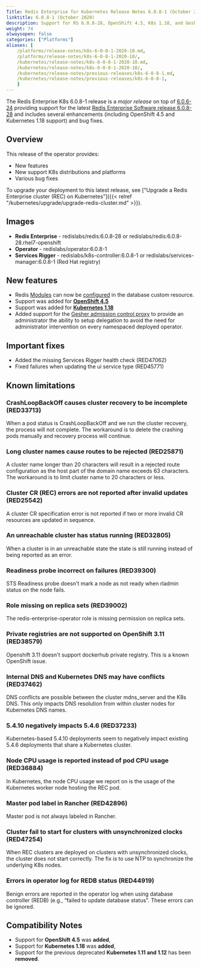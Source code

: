 ```yaml
---
Title: Redis Enterprise for Kubernetes Release Notes 6.0.8-1 (October 2020)
linktitle: 6.0.8-1 (October 2020)
description: Support for RS 6.0.8-28, OpenShift 4.5, K8s 1.18, and Gesher admission controller proxy. 
weight: 74
alwaysopen: false
categories: ["Platforms"]
aliases: [
    /platforms/release-notes/k8s-6-0-8-1-2020-10.md,
    /platforms/release-notes/k8s-6-0-8-1-2020-10/,
    /kubernetes/release-notes/k8s-6-0-8-1-2020-10.md,
    /kubernetes/release-notes/k8s-6-0-8-1-2020-10/,
    /kubernetes/release-notes/previous-releases/k8s-6-0-8-1.md,
    /kubernetes/release-notes/previous-releases/k8s-6-0-8-1,
    ]
---
```


The Redis Enterprise K8s 6.0.8-1 release is a *major release* on top of [6.0.6-24](https://github.com/RedisLabs/redis-enterprise-k8s-docs/releases/tag/v6.0.6-24) providing support for the latest [Redis Enterprise Software release 6.0.8-28](https://docs.redislabs.com/latest/rs/release-notes/rs-6-0-8-september-2020/) and includes several enhancements (including OpenShift 4.5 and Kubernetes 1.18 support) and bug fixes.

## Overview

This release of the operator provides:

 * New features
 * New support K8s distributions and platforms
 * Various bug fixes


To upgrade your deployment to this latest release, see ["Upgrade a Redis Enterprise cluster (REC) on Kubernetes"]({{< relref "/kubernetes/upgrade/upgrade-redis-cluster.md" >}}).


## Images

 * **Redis Enterprise** - redislabs/redis:6.0.8-28 or redislabs/redis:6.0.8-28.rhel7-openshift
 * **Operator** - redislabs/operator:6.0.8-1
 * **Services Rigger** - redislabs/k8s-controller:6.0.8-1 or redislabs/services-manager:6.0.8-1 (Red Hat registry)

## New features

 * Redis [Modules](https://redislabs.com/redis-enterprise/modules/) can now be [configured](https://github.com/RedisLabs/redis-enterprise-k8s-docs/blob/master/redis_enterprise_database_api.md#dbmodule) in the database custom resource.
 * Support was added for **[OpenShift 4.5](https://docs.openshift.com/container-platform/4.5/release_notes/ocp-4-5-release-notes.html)**
 * Support was added for **[Kubernetes 1.18](https://v1-18.docs.kubernetes.io/docs/setup/release/notes/)**
 * Added support for the [Gesher admission control proxy](https://github.com/RedisLabs/redis-enterprise-k8s-docs/blob/master/admission/GESHER.md) to provide an administrator the ability to setup delegation to avoid the need for administrator intervention on every namespaced deployed operator.

## Important fixes

 * Added the missing Services Rigger health check (RED47062)
 * Fixed failures when updating the ui service type (RED45771)

## Known limitations

### CrashLoopBackOff causes cluster recovery to be incomplete  (RED33713)

When a pod status is CrashLoopBackOff and we run the cluster recovery, the process will not complete. The workaround is to delete the crashing pods manually and recovery process will continue.

### Long cluster names cause routes to be rejected  (RED25871)

A cluster name longer than 20 characters will result in a rejected route configuration as the host part of the domain name exceeds 63 characters. The workaround is to limit cluster name to 20 characters or less.

### Cluster CR (REC) errors are not reported after invalid updates (RED25542)

A cluster CR specification error is not reported if two or more invalid CR resources are updated in sequence.

### An unreachable cluster has status running (RED32805)

When a cluster is in an unreachable state the state is still running instead of being reported as an error.

### Readiness probe incorrect on failures (RED39300)

STS Readiness probe doesn't mark a node as not ready when rladmin status on the node fails.

### Role missing on replica sets (RED39002)

The redis-enterprise-operator role is missing permission on replica sets.

### Private registries are not supported on OpenShift 3.11 (RED38579)

Openshift 3.11 doesn't support dockerhub private registry. This is a known OpenShift issue.

### Internal DNS and Kubernetes DNS may have conflicts (RED37462)

DNS conflicts are possible between the cluster mdns_server and the K8s DNS. This only impacts DNS resolution from within cluster nodes for Kubernetes DNS names.

### 5.4.10 negatively impacts 5.4.6 (RED37233)

Kubernetes-based 5.4.10 deployments seem to negatively impact existing 5.4.6 deployments that share a Kubernetes cluster.

### Node CPU usage is reported instead of pod CPU usage (RED36884)

In Kubernetes, the node CPU usage we report on is the usage of the Kubernetes worker node hosting the REC pod.

### Master pod label in Rancher (RED42896)

Master pod is not always labeled in Rancher.

### Cluster fail to start for clusters with unsynchronized clocks (RED47254)

When REC clusters are deployed on clusters with unsynchronized clocks, the cluster does not start correctly. The fix is to use NTP to synchronize the underlying K8s nodes.

### Errors in operator log for REDB status (RED44919)

Benign errors are reported in the operator log when using database controller (REDB) (e.g., “failed to update database status". These errors can be ignored.

## Compatibility Notes

* Support for **OpenShift 4.5** was **added**,
* Support for **Kubernetes 1.18** was **added**,
* Support for the previous deprecated **Kubernetes 1.11 and 1.12** has been **removed**.
